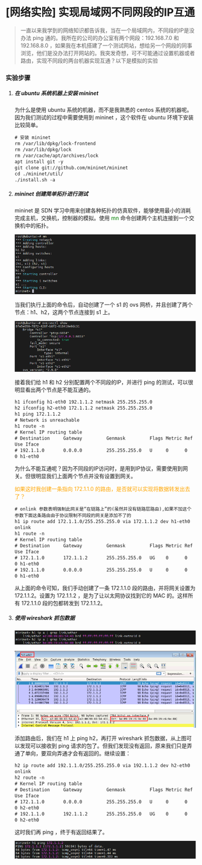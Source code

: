 # [网络实险] 实现局域网不同网段的IP互通

> 一直以来我学到的网络知识都告诉我，当在一个局域网内，不同段的IP是没办法 ping 通的。我所在的公司的办公室有两个网段：192.168.7.0 和 192.168.8.0 ，如果我在本机搭建了一个测试网站，想给另一个网段的同事浏览，他们是没办法打开网站的。我突发奇想，可不可能通过设置机器或者路由，实现不同段的两台机器实现互通？以下是模拟的实验

### 实验步骤

1. ##### 在 ubuntu 系统机器上安装 mininet 

   为什么是使用 ubuntu 系统的机器，而不是我熟悉的 centos 系统的机器呢。因为我们测试的过程中需要使用到 mininet ，这个软件在 ubuntu 环境下安装比较简单。

   ```shell
   # 安装 mininet
   rm /var/lib/dpkg/lock-frontend
   rm /var/lib/dpkg/lock
   rm /var/cache/apt/archives/lock
   apt install git -y
   git clone git://github.com/mininet/mininet
   cd ./mininet/util/
   ./install.sh -a
   ```

   

2. ##### mininet 创建简单拓扑进行测试

   mininet 是 SDN 学习中用来创建各种拓扑的仿真软件，能够使用最小的消耗完成主机，交换机，控制器的模拟。使用 <font color=green>mn</font> 命令创建两个主机连接到一个交换机中的拓扑。

   ![image-20220327115349339]([网络实险]实现局域网不同网段的IP互通.assets/image-20220327115349339-16564890556916.png)

   当我们执行上面的命令后，自动创建了一个 s1 的 ovs 网桥，并且创建了两个节点：h1、h2，这两个节点连接到 s1 上。

   ![image-20220327115844486]([网络实险]实现局域网不同网段的IP互通.assets/image-20220327115844486-16564890556929.png)

   接着我们给 h1 和 h2 分别配置两个不同段的IP，并进行 ping 的测试，可以很明显看出两个节点是不能互通的。

   ```shsh
   h1 ifconfig h1-eth0 192.1.1.2 netmask 255.255.255.0
   h2 ifconfig h2-eth0 172.1.1.2 netmask 255.255.255.0
   h1 ping 172.1.1.2
   # Network is unreachable
   h1 route -n
   # Kernel IP routing table
   # Destination     Gateway         Genmask         Flags Metric Ref    Use Iface
   # 192.1.1.0       0.0.0.0         255.255.255.0   U     0      0        0 h1-eth0
   ```

   为什么不能互通呢？因为不同段的IP访问时，是用到IP协议，需要使用到网关。但很明显我们上面两个节点并没有设置到网关。

   <font color=orange>如果这时我创建一条指向 172.1.1.0 的路由，是否就可以实现将数据转发出去了？</font>

   ```shell
   # onlink 参数表明强制此网关是“在链路上”的(虽然并没有链路层路由),如果不加这个参数下面这条路由由于协议限制不同段的网关是添加不了的
   h1 ip route add 172.1.1.0/255.255.255.0 via 172.1.1.2 dev h1-eth0 onlink
   h1 route -n
   # Kernel IP routing table
   # Destination     Gateway         Genmask         Flags Metric Ref    Use Iface
   # 172.1.1.0       172.1.1.2       255.255.255.0   UG    0      0        0 h1-eth0
   # 192.1.1.0       0.0.0.0         255.255.255.0   U     0      0        0 h1-eth0
   ```

   从上面的命令可知，我们手动创建了一条 172.1.1.0 段的路由，并将网关设置为 172.1.1.2。设置为 172.1.1.2 ，是为了让以太网协议找到它的 MAC 的。这样所有 172.1.1.0 段的包都转发到 172.1.1.2。

   

3. ##### 使用 wireshark 抓包数据

   ![image-20220327222553013]([网络实险]实现局域网不同网段的IP互通.assets/image-20220327222553013-16564890556928.png)

   ![image-20220327222841042]([网络实险]实现局域网不同网段的IP互通.assets/image-20220327222841042-16564890556927.png)

   添加路由后，我们在 h1 上 ping h2，再打开 wireshark 抓包数据，从上图可以发现可以接收到 ping 请求的包了。但我们发现没有返回，原来我们只是弄通了单向，要双向弄通才会有返回的。继续设置：

   ```shell
   h2 ip route add 192.1.1.0/255.255.255.0 via 192.1.1.2 dev h2-eth0 onlink
   h2 route -n
   # Kernel IP routing table
   # Destination     Gateway         Genmask         Flags Metric Ref    Use Iface
   # 172.1.1.0       0.0.0.0         255.255.255.0   U     0      0        0 h2-eth0
   # 192.1.1.0       192.1.1.2       255.255.255.0   UG    0      0        0 h2-eth0
   ```

   这时我们再 ping ，终于有返回结果了。

   ![image-20220328094155237]([网络实险]实现局域网不同网段的IP互通.assets/image-20220328094155237-165648905569210.png)

